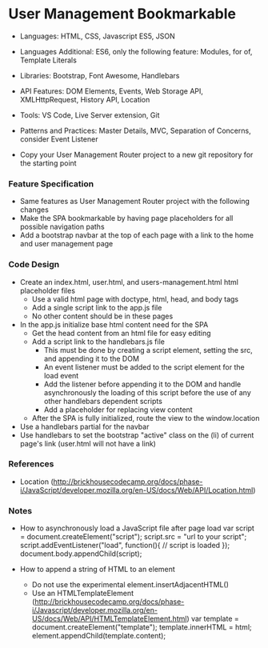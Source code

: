
# User Management Bookmarkable

* Languages: HTML, CSS, Javascript ES5, JSON
* Languages Additional: ES6, only the following feature: Modules, for of, Template Literals
* Libraries: Bootstrap, Font Awesome, Handlebars
* API Features: DOM Elements, Events, Web Storage API, XMLHttpRequest, History API, Location
* Tools: VS Code, Live Server extension, Git
* Patterns and Practices: Master Details, MVC, Separation of Concerns, consider Event Listener

* Copy your User Management Router project to a new git repository for the starting point

### Feature Specification

* Same features as User Management Router project with the following changes
* Make the SPA bookmarkable by having page placeholders for all possible navigation paths
* Add a bootstrap navbar at the top of each page with a link to the home and user management page

### Code Design

* Create an index.html, user.html, and users-management.html html placeholder files
	* Use a valid html page with doctype, html, head, and body tags
	* Add a single script link to the app.js file
	* No other content should be in these pages
* In the app.js initialize base html content need for the SPA
	* Get the head content from an html file for easy editing
	* Add a script link to the handlebars.js file
		* This must be done by creating a script element, setting the src, and appending it to the DOM
		* An event listener must be added to the script element for the load event
		* Add the listener before appending it to the DOM and handle asynchronously the loading of this script before
			the use of any other handlebars dependent scripts
		* Add a placeholder for replacing view content
	* After the SPA is fully initialized, route the view to the window.location
* Use a handlebars partial for the navbar
* Use handlebars to set the bootstrap "active" class on the (li) of current page's link (user.html will not have a link)

### References

* Location (http://brickhousecodecamp.org/docs/phase-i/JavaScript/developer.mozilla.org/en-US/docs/Web/API/Location.html)

### Notes

* How to asynchronously load a JavaScript file after page load
		var script = document.createElement("script");
		script.src = "url to your script";
		script.addEventListener("load", function(){ // script is loaded });
		document.body.appendChild(script);

* How to append a string of HTML to an element
	* Do not use the experimental element.insertAdjacentHTML()
	* Use an HTMLTemplateElement (http://brickhousecodecamp.org/docs/phase-i/Javascript/developer.mozilla.org/en-US/docs/Web/API/HTMLTemplateElement.html)
			var template = document.createElement("template");
			template.innerHTML = html;
			element.appendChild(template.content);